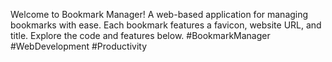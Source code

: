 Welcome to Bookmark Manager! A web-based application for managing bookmarks with ease. Each bookmark features a favicon, website URL, and title. Explore the code and features below. #BookmarkManager #WebDevelopment #Productivity
